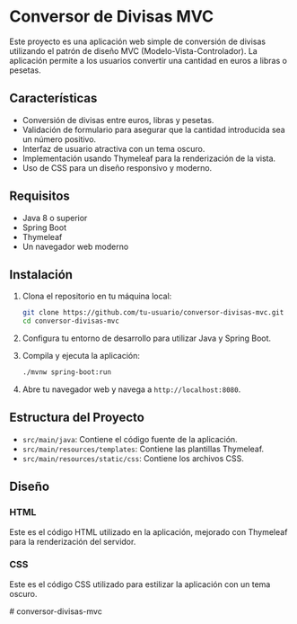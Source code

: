 # Conversor de Divisas MVC

Este proyecto es una aplicación web simple de conversión de divisas utilizando el patrón de diseño MVC (Modelo-Vista-Controlador). La aplicación permite a los usuarios convertir una cantidad en euros a libras o pesetas.

## Características

- Conversión de divisas entre euros, libras y pesetas.
- Validación de formulario para asegurar que la cantidad introducida sea un número positivo.
- Interfaz de usuario atractiva con un tema oscuro.
- Implementación usando Thymeleaf para la renderización de la vista.
- Uso de CSS para un diseño responsivo y moderno.

## Requisitos

- Java 8 o superior
- Spring Boot
- Thymeleaf
- Un navegador web moderno

## Instalación

1. Clona el repositorio en tu máquina local:

    ```bash
    git clone https://github.com/tu-usuario/conversor-divisas-mvc.git
    cd conversor-divisas-mvc
    ```

2. Configura tu entorno de desarrollo para utilizar Java y Spring Boot.

3. Compila y ejecuta la aplicación:

    ```bash
    ./mvnw spring-boot:run
    ```

4. Abre tu navegador web y navega a `http://localhost:8080`.

## Estructura del Proyecto

- `src/main/java`: Contiene el código fuente de la aplicación.
- `src/main/resources/templates`: Contiene las plantillas Thymeleaf.
- `src/main/resources/static/css`: Contiene los archivos CSS.

## Diseño

### HTML

Este es el código HTML utilizado en la aplicación, mejorado con Thymeleaf para la renderización del servidor.

### CSS

Este es el código CSS utilizado para estilizar la aplicación con un tema oscuro.



#   c o n v e r s o r - d i v i s a s - m v c  
 